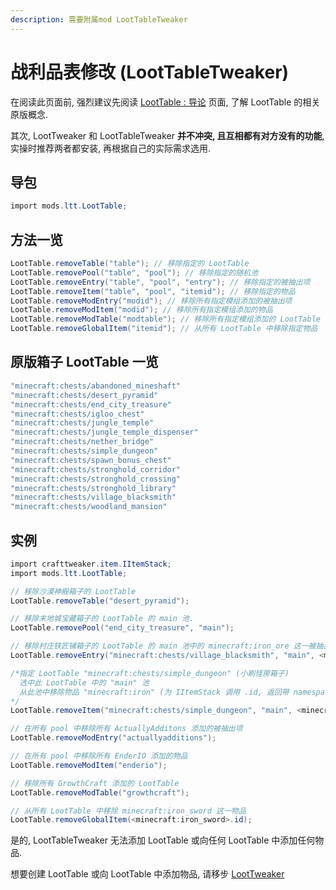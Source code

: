 ```yaml
---
description: 需要附属mod LootTableTweaker
---
```

# 战利品表修改 (LootTableTweaker)

在阅读此页面前, 强烈建议先阅读 [LootTable : 导论](/easy/loottable-introduction.md) 页面, 了解 LootTable 的相关原版概念.

其次, LootTweaker 和 LootTableTweaker **并不冲突, 且互相都有对方没有的功能**, 实操时推荐两者都安装, 再根据自己的实际需求选用.

## 导包

```csharp
import mods.ltt.LootTable;
```

## 方法一览

```csharp
LootTable.removeTable("table"); // 移除指定的 LootTable
LootTable.removePool("table", "pool"); // 移除指定的随机池
LootTable.removeEntry("table", "pool", "entry"); // 移除指定的被抽出项
LootTable.removeItem("table", "pool", "itemid"); // 移除指定的物品
LootTable.removeModEntry("modid"); // 移除所有指定模组添加的被抽出项
LootTable.removeModItem("modid"); // 移除所有指定模组添加的物品
LootTable.removeModTable("modtable"); // 移除所有指定模组添加的 LootTable
LootTable.removeGlobalItem("itemid"); // 从所有 LootTable 中移除指定物品
```

## 原版箱子 LootTable 一览

```csharp
"minecraft:chests/abandoned_mineshaft"
"minecraft:chests/desert_pyramid"
"minecraft:chests/end_city_treasure"
"minecraft:chests/igloo_chest"
"minecraft:chests/jungle_temple"
"minecraft:chests/jungle_temple_dispenser"
"minecraft:chests/nether_bridge"
"minecraft:chests/simple_dungeon"
"minecraft:chests/spawn_bonus_chest"
"minecraft:chests/stronghold_corridor"
"minecraft:chests/stronghold_crossing"
"minecraft:chests/stronghold_library"
"minecraft:chests/village_blacksmith"
"minecraft:chests/woodland_mansion"
```

## 实例

```csharp
import crafttweaker.item.IItemStack;
import mods.ltt.LootTable;

// 移除沙漠神殿箱子的 LootTable
LootTable.removeTable("desert_pyramid");

// 移除末地城宝藏箱子的 LootTable 的 main 池.
LootTable.removePool("end_city_treasure", "main");

// 移除村庄铁匠铺箱子的 LootTable 的 main 池中的 minecraft:iron_ore 这一被抽出项
LootTable.removeEntry("minecraft:chests/village_blacksmith", "main", <minecraft:iron_ore>.id;

/*指定 LootTable "minecraft:chests/simple_dungeon" (小刷怪房箱子)
  选中此 LootTable 中的 "main" 池
  从此池中移除物品 "minecraft:iron" (为 IItemStack 调用 .id, 返回带 namespace 的物品名称)
*/
LootTable.removeItem("minecraft:chests/simple_dungeon", "main", <minecraft:iron>.id);

// 在所有 pool 中移除所有 ActuallyAdditons 添加的被抽出项
LootTable.removeModEntry("actuallyadditions");

// 在所有 pool 中移除所有 EnderIO 添加的物品
LootTable.removeModItem("enderio");

// 移除所有 GrowthCraft 添加的 LootTable
LootTable.removeModTable("growthcraft");

// 从所有 LootTable 中移除 minecraft:iron_sword 这一物品
LootTable.removeGlobalItem(<minecraft:iron_sword>.id);

```

是的, LootTableTweaker 无法添加 LootTable 或向任何 LootTable 中添加任何物品.

想要创建 LootTable 或向 LootTable 中添加物品, 请移步 [LootTweaker](/easy/loottweaker-easy.md)
